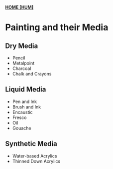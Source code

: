 **[HOME [HUM]](HUM101.md#^MID32)**

# Painting and their Media

## Dry Media
- Pencil
- Metalpoint
- Charcoal
- Chalk and Crayons

## Liquid Media
- Pen and Ink
- Brush and Ink
- Encaustic
- Fresco
- Oil
- Gouache

## Synthetic Media
- Water-based Acrylics
- Thinned Down Acrylics